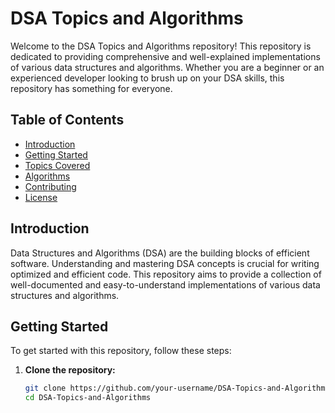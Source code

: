 # DSA Topics and Algorithms

Welcome to the DSA Topics and Algorithms repository! This repository is dedicated to providing comprehensive and well-explained implementations of various data structures and algorithms. Whether you are a beginner or an experienced developer looking to brush up on your DSA skills, this repository has something for everyone.

## Table of Contents

- [Introduction](#introduction)
- [Getting Started](#getting-started)
- [Topics Covered](#topics-covered)
- [Algorithms](#algorithms)
- [Contributing](#contributing)
- [License](#license)

## Introduction

Data Structures and Algorithms (DSA) are the building blocks of efficient software. Understanding and mastering DSA concepts is crucial for writing optimized and efficient code. This repository aims to provide a collection of well-documented and easy-to-understand implementations of various data structures and algorithms.

## Getting Started

To get started with this repository, follow these steps:

1. **Clone the repository:**
   ```sh
   git clone https://github.com/your-username/DSA-Topics-and-Algorithms.git
   cd DSA-Topics-and-Algorithms
